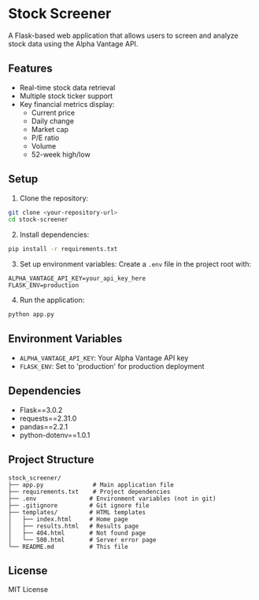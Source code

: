 # Stock Screener

A Flask-based web application that allows users to screen and analyze stock data using the Alpha Vantage API.

## Features

- Real-time stock data retrieval
- Multiple stock ticker support
- Key financial metrics display:
  - Current price
  - Daily change
  - Market cap
  - P/E ratio
  - Volume
  - 52-week high/low

## Setup

1. Clone the repository:
```bash
git clone <your-repository-url>
cd stock-screener
```

2. Install dependencies:
```bash
pip install -r requirements.txt
```

3. Set up environment variables:
Create a `.env` file in the project root with:
```
ALPHA_VANTAGE_API_KEY=your_api_key_here
FLASK_ENV=production
```

4. Run the application:
```bash
python app.py
```

## Environment Variables

- `ALPHA_VANTAGE_API_KEY`: Your Alpha Vantage API key
- `FLASK_ENV`: Set to 'production' for production deployment

## Dependencies

- Flask==3.0.2
- requests==2.31.0
- pandas==2.2.1
- python-dotenv==1.0.1

## Project Structure

```
stock_screener/
├── app.py              # Main application file
├── requirements.txt    # Project dependencies
├── .env               # Environment variables (not in git)
├── .gitignore         # Git ignore file
├── templates/         # HTML templates
│   ├── index.html     # Home page
│   ├── results.html   # Results page
│   ├── 404.html       # Not found page
│   └── 500.html       # Server error page
└── README.md          # This file
```

## License

MIT License 
